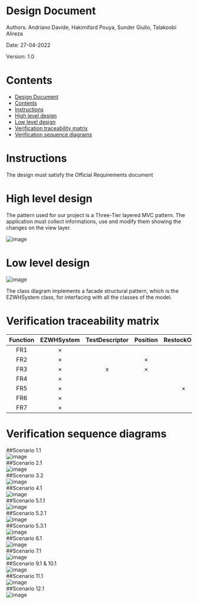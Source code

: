 # Design Document

Authors: Andriano Davide, Hakimifard Pouya, Sunder Giulio, Talakoobi Alireza

Date: 27-04-2022

Version: 1.0

# Contents

- [Design Document](#design-document)
- [Contents](#contents)
- [Instructions](#instructions)
- [High level design](#high-level-design)
- [Low level design](#low-level-design)
- [Verification traceability matrix](#verification-traceability-matrix)
- [Verification sequence diagrams](#verification-sequence-diagrams)

# Instructions

The design must satisfy the Official Requirements document

# High level design

The pattern used for our project is a Three-Tier layered MVC pattern. The application must collect informations, use and modify them showing the changes on the view layer.

![image](/src/high_lvl.jpg)

# Low level design

![image](/src/Main.jpg)

The class diagram implements a facade structural pattern, which is the EZWHSystem class, for interfacing with all the classes of the model.

# Verification traceability matrix

| Function | EZWHSystem | TestDescriptor | Position | RestockOrder | InternalOrder | TestResult | ReturnOrder | SKUItem | SKU | Item | User |
| :------: | :--------: | :------------: | :------: | :----------: | :-----------: | :--------: | :---------: | :-----: | :-: | :--: | :--: |
|   FR1    |     ×      |                |          |              |               |            |             |         |     |      |  ×   |
|   FR2    |     ×      |                |    ×     |              |               |            |             |         |  ×  |      |      |
|   FR3    |     ×      |       x        |    ×     |              |               |     x      |             |         |     |      |      |
|   FR4    |     ×      |                |          |              |               |            |             |         |     |      |  ×   |
|   FR5    |     ×      |                |          |      ×       |               |     x      |      x      |    x    |  x  |  x   |      |
|   FR6    |     ×      |                |          |              |       ×       |            |             |    x    |  x  |      |      |
|   FR7    |     ×      |                |          |              |               |            |             |         |  x  |  ×   |  x   |

# Verification sequence diagrams

##Scenario 1.1  
![image](/src/SequenceDiagrams/UC_1-1.png)  
##Scenario 2.1  
![image](src/SequenceDiagrams/UC2.jpg)  
##Scenario 3.2  
![image](/src/SequenceDiagrams/UC_3-2.png)  
##Scenario 4.1  
![image](/src/SequenceDiagrams/4.jpg)  
##Scenario 5.1.1  
![image](/src/SequenceDiagrams/UC_5-1-1.png)  
##Scenario 5.2.1  
![image](/src/SequenceDiagrams/5.2.jpg)  
##Scenario 5.3.1  
![image](/src/SequenceDiagrams/5.3.jpg)  
##Scenario 6.1  
![image](/src/SequenceDiagrams/6.jpg)  
##Scenario 7.1  
![image](/src/SequenceDiagrams/UC_7-1.png)  
##Scenario 9.1 & 10.1  
![image](/src/SequenceDiagrams/UC_9-1.png)  
##Scenario 11.1  
![image](/src/SequenceDiagrams/UC_11-1.png)  
##Scenario 12.1  
![image](/src/SequenceDiagrams/12.jpg)
